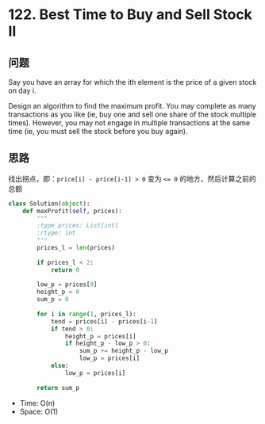 # 122. Best Time to Buy and Sell Stock II

## 问题

Say you have an array for which the ith element is the price of a given stock on day i.

Design an algorithm to find the maximum profit. You may complete as many transactions as you like (ie, buy one and sell one share of the stock multiple times). However, you may not engage in multiple transactions at the same time (ie, you must sell the stock before you buy again).

## 思路

找出拐点，即：`price[i] - price[i-1] > 0` 变为 `<= 0` 的地方，然后计算之前的总额

```python
class Solution(object):
    def maxProfit(self, prices):
        """
        :type prices: List[int]
        :rtype: int
        """
        prices_l = len(prices)
        
        if prices_l < 2:
            return 0
        
        low_p = prices[0]
        height_p = 0
        sum_p = 0
    
        for i in range(1, prices_l):
            tend = prices[i] - prices[i-1]
            if tend > 0:
                height_p = prices[i]
                if height_p - low_p > 0:
                    sum_p += height_p - low_p
                    low_p = prices[i]
            else:
                low_p = prices[i]
        
        return sum_p
```

- Time: O(n)
- Space: O(1)